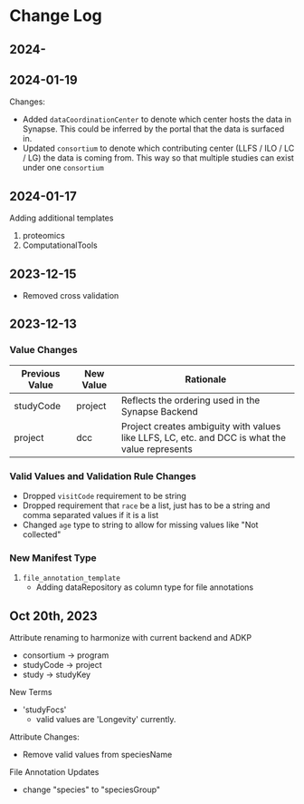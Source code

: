 # Change Log

## 2024-

## 2024-01-19

Changes:

- Added `dataCoordinationCenter` to denote which center hosts the data in Synapse. This could be inferred by the portal that the data is surfaced in.
- Updated `consortium` to denote which contributing center (LLFS / ILO / LC / LG) the data is coming from. This way so that multiple studies can exist under one `consortium`

## 2024-01-17

Adding additional templates

1. proteomics
2. ComputationalTools

## 2023-12-15

- Removed cross validation

## 2023-12-13

### Value Changes

| Previous Value | New Value | Rationale |
|---|---|---|
|studyCode | project | Reflects the ordering used in the Synapse Backend|
| project | dcc | Project creates ambiguity with values like LLFS, LC, etc. and DCC is what the value represents |

### Valid Values and Validation Rule Changes

- Dropped `visitCode` requirement to be string
- Dropped requirement that `race` be a list, just has to be a string and comma separated values if it is a list
- Changed `age` type to string to allow for missing values like "Not collected"

### New Manifest Type

1. `file_annotation_template`
   - Adding dataRepository as column type for file annotations

## Oct 20th, 2023

Attribute renaming to harmonize with current backend and ADKP

- consortium -> program
- studyCode -> project
- study -> studyKey

New Terms

- 'studyFocs'
  - valid values are 'Longevity' currently.

Attribute Changes:

- Remove valid values from speciesName

File Annotation Updates

- change "species" to "speciesGroup"
